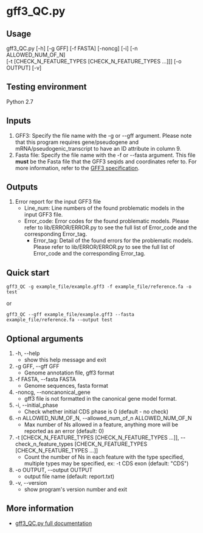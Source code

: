 # gff3_QC.py

## Usage 

gff3_QC.py [-h] [-g GFF] [-f FASTA] [-noncg] [-i] [-n ALLOWED_NUM_OF_N]   
[-t [CHECK_N_FEATURE_TYPES [CHECK_N_FEATURE_TYPES ...]]] [-o OUTPUT] [-v]

## Testing environment

Python 2.7

## Inputs
1. GFF3: Specify the file name with the -g or --gff argument. Please note that this program requires gene/pseudogene and mRNA/pseudogenic_transcript to have an ID attribute in column 9.
2. Fasta file: Specify the file name with the -f or --fasta argument. This file **must** be the Fasta file that the GFF3 seqids and coordinates refer to. For more information, refer to the [GFF3 specification](https://github.com/The-Sequence-Ontology/Specifications/blob/master/gff3.md).

## Outputs
1. Error report for the input GFF3 file
    * Line_num: Line numbers of the found problematic models in the input GFF3 file.
    * Error_code: Error codes for the found problematic models. Please refer to lib/ERROR/ERROR.py to see the full list of Error_code and the corresponding Error_tag.
        * Error_tag: Detail of the found errors for the problematic models. Please refer to lib/ERROR/ERROR.py to see the full list of Error_code and the corresponding Error_tag.

## Quick start
`gff3_QC -g example_file/example.gff3 -f example_file/reference.fa -o test`

or

`gff3_QC --gff example_file/example.gff3 --fasta example_file/reference.fa --output test`

## Optional arguments

1.  -h, --help            
    - show this help message and exit
2.  -g GFF, --gff GFF     
    - Genome annotation file, gff3 format
3.  -f FASTA, --fasta FASTA
    - Genome sequences, fasta format
4.  -noncg, --noncanonical_gene 
    - gff3 file is not formatted in the canonical gene model format.  
5.  -i, --initial_phase   
    - Check whether initial CDS phase is 0 (default - no check)
6.  -n ALLOWED_NUM_OF_N, --allowed_num_of_n ALLOWED_NUM_OF_N  
    - Max number of Ns allowed in a feature, anything more will be reported as an error (default: 0)  
7.  -t [CHECK_N_FEATURE_TYPES [CHECK_N_FEATURE_TYPES ...]], --check_n_feature_types [CHECK_N_FEATURE_TYPES [CHECK_N_FEATURE_TYPES ...]]
    - Count the number of Ns in each feature with the type specified, multiple types may be specified, ex: -t CDS exon (default: "CDS")    
8.  -o OUTPUT, --output OUTPUT
    - output file name (default: report.txt)
9.  -v, --version         
    - show program's version number and exit

## More information
- [gff3_QC.py full documentation](https://github.com/NAL-i5K/GFF3toolkit/wiki/Detection-of-GFF3-format-errors)

